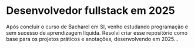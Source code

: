 # Desenvolvedor fullstack em 2025

Após concluir o curso de Bacharel em SI, venho estudando programação e sem sucesso de aprendizagem líquida.
Resolvi criar esse repositório como base para os projetos práticos e anotações,  desenvolvendo em 2025...
